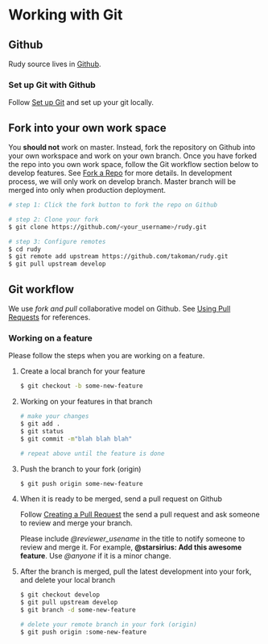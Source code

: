 # Working with Git

## Github
Rudy source lives in [Github](https://github.com/takoman/rudy).

### Set up Git with Github
Follow [Set up Git](https://help.github.com/articles/set-up-git) and set up your git locally.

## Fork into your own work space
You **should not** work on master. Instead, fork the repository on Github into your own workspace and work on your own branch. Once you have forked the repo into you own work space, follow the Git workflow section below to develop features. See [Fork a Repo](https://help.github.com/articles/fork-a-repo) for more details.
In development process, we will only work on develop branch. Master branch will be merged into only when production deployment.

```bash
# step 1: Click the fork button to fork the repo on Github

# step 2: Clone your fork
$ git clone https://github.com/<your_username>/rudy.git

# step 3: Configure remotes
$ cd rudy
$ git remote add upstream https://github.com/takoman/rudy.git
$ git pull upstream develop
```

## Git workflow
We use _fork and pull_ collaborative model on Github. See [Using Pull Requests](https://help.github.com/articles/using-pull-requests) for references.

### Working on a feature
Please follow the steps when you are working on a feature.

1. Create a local branch for your feature

   ```bash
   $ git checkout -b some-new-feature
   ```

2. Working on your features in that branch

   ```bash
   # make your changes
   $ git add .
   $ git status
   $ git commit -m"blah blah blah"
   
   # repeat above until the feature is done
   ```

3. Push the branch to your fork (origin)

   ```bash
   $ git push origin some-new-feature
   ```

4. When it is ready to be merged, send a pull request on Github

   Follow [Creating a Pull Request](https://help.github.com/articles/creating-a-pull-request) the send a pull request and ask someone to review and merge your branch.

   Please include _@reviewer_usename_ in the title to notify someone to review and merge it. For example, **@starsirius: Add this awesome feature**. Use _@anyone_ if it is a minor change.

5. After the branch is merged, pull the latest development into your fork, and delete your local branch

   ```bash
   $ git checkout develop
   $ git pull upstream develop
   $ git branch -d some-new-feature

   # delete your remote branch in your fork (origin)
   $ git push origin :some-new-feature
   ```
